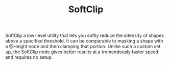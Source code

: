 ﻿---
uid: SoftClip
title: SoftClip
---

SoftClip a low-level utility that lets you softly reduce the intensity of shapes above a specified threshold. It can be comparable to masking a shape with a @Height node and then clamping that portion. Unlike such a custom set up, the SoftClip node gives better results at a tremendously faster speed and requires no setup.
